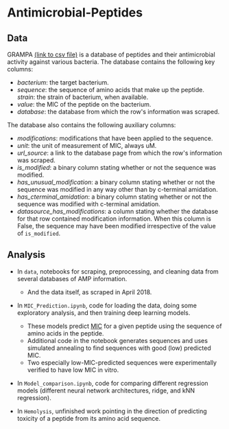 # Antimicrobial-Peptides

## Data
GRAMPA [(link to csv file)](https://github.com/zswitten/Antimicrobial-Peptides/blob/master/data/grampa.csv) is a database of peptides and their antimicrobial activity against various bacteria. The database contains the following key columns:
- _bacterium_: the target bacterium.
- _sequence_: the sequence of amino acids that make up the peptide.
_strain_: the strain of bacterium, when available.
- _value_: the MIC of the peptide on the bacterium.
- _database_: the database from which the row's information was scraped.

The database also contains the following auxiliary columns:
- _modifications_: modifications that have been applied to the sequence.
- _unit_: the unit of measurement of MIC, always uM.
- _url_source_: a link to the database page from which the row's information was scraped.
- _is_modified_: a binary column stating whether or not the sequence was modified.
- _has_unusual_modification_: a binary column stating whether or not the sequence was modified in any way other than by c-terminal amidation.
- _has_cterminal_amidation_: a binary column stating whether or not the sequence was modified with c-terminal amidation.
- _datasource_has_modifications_: a column stating whether the database for that row contained modification information. When this column is False, the sequence may have been modified irrespective of the value of `is_modified`.

## Analysis

* In `data`, notebooks for scraping, preprocessing, and cleaning data from several databases of AMP information.
    * And the data itself, as scraped in April 2018.
  
* In `MIC_Prediction.ipynb`, code for loading the data, doing some exploratory analysis, and then training deep learning models.
    * These models predict [MIC](https://en.wikipedia.org/wiki/Minimum_inhibitory_concentration) for a given peptide using the sequence of amino acids in the peptide.
    * Additional code in the notebook generates sequences and uses simulated annealing to find sequences with good (low) predicted MIC.
    * Two especially low-MIC-predicted sequences were experimentally verified to have low MIC in vitro.
    
* In `Model_comparison.ipynb`, code for comparing different regression models (different neural network architectures, ridge, and kNN regression).

* In `Hemolysis`, unfinished work pointing in the direction of predicting toxicity of a peptide from its amino acid sequence.
